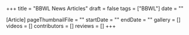 +++
title = "BBWL News Articles"
draft = false
tags = ["BBWL"]
date = ""

[Article]
pageThumbnailFile = ""
startDate = ""
endDate = ""
gallery = []
videos = []
contributors = []
reviews = []
+++
